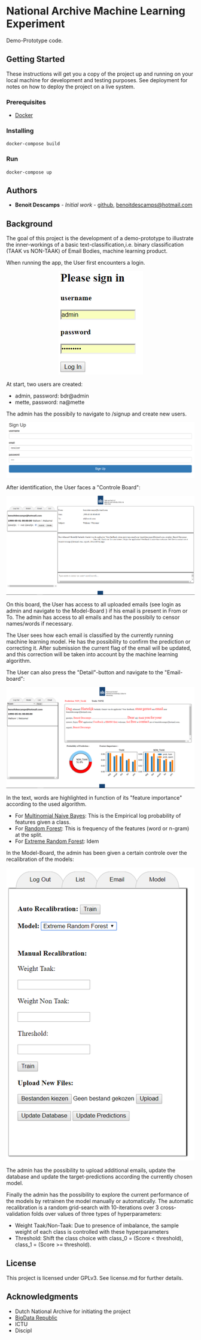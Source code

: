 # National Archive Machine Learning Experiment

Demo-Prototype code.

## Getting Started

These instructions will get you a copy of the project up and running on your local machine for development and testing purposes. See deployment for notes on how to deploy the project on a live system.

### Prerequisites

* [Docker](https://www.docker.com/)

### Installing


```
docker-compose build
```

### Run
```
docker-compose up
```
## Authors

* **Benoit Descamps** - *Initial work* - [github](https://github.com/benoitdescamps), benoitdescamps@hotmail.com

## Background
The goal of this project is the development of a demo-prototype to illustrate the inner-workings of a basic text-classification,i.e. binary classification (TAAK vs NON-TAAK) of Email Bodies,  machine learning product.

When running the app, the User first encounters a login.

<p align="center">
  <img src="/img/screenshotlogin.PNG"/>
</p>

At start, two users are created:
* admin, password: bdr@admin
* mette, password: na@mette

The admin has the possibily to navigate to /signup and create new users.
<p align="center">
  <img src="/img/screenshotSignup.PNG"/>
</p>

After identification, the User faces a "Controle Board":
<p align="center">
  <img src="/img/screenshot_main.PNG"/>
</p>

On this board, the User has access to all uploaded emails (see login as admin and navigate to the Model-Board ) if his email is present in From or To.
The admin has access to all emails and has the possibily to censor names/words if necessary.

The User sees how each email is classified by the currently running machine learning model. He has the possibility to confirm the prediction or correcting it. After submission the current flag of the email will be updated, and this correction will be taken into account by the machine learning algorithm.

The User can also press the  "Detail"-button and navigate to the "Email-board":

<p align="center">
  <img src="/img/screenshot_email.PNG"/>
</p>

In the text, words are highlighted in function of its "feature importance" according to the used algorithm.
* For [Multinomial Naive Bayes](http://scikit-learn.org/stable/modules/generated/sklearn.naive_bayes.MultinomialNB.html): This is the Empirical log probability of features given a class.
* For [Random Forest](http://scikit-learn.org/stable/modules/generated/sklearn.ensemble.RandomForestClassifier.html): This is frequency of the features (word or n-gram) at the split.
* For [Extreme Random Forest](http://scikit-learn.org/stable/modules/generated/sklearn.ensemble.ExtraTreesClassifier.html): Idem

In the Model-Board, the admin has been given a certain controle over the recalibration of the models:

<p align="center">
  <img src="/img/screenhost_admin.PNG"/>
</p>


The admin has the possibility to upload additional emails, update the database and update the target-predictions according the currently chosen model.

Finally the admin has the possibility to explore the current performance of the models by retrainen the model manually or automatically.
The automatic recalibration is a random grid-search with 10-iterations over 3 cross-validation folds over values of three types of hyperparameters: 

* Weight Taak/Non-Taak: Due to presence of imbalance, the sample weight of each class is controlled with these hyperparameters
* Threshold: Shift the class choice with class_0 = (Score < threshold), class_1 = (Score >= threshold).


## License

This project is licensed under GPLv3. See license.md for further details.

## Acknowledgments

* Dutch National Archive for initiating the project
* [BigData Republic](https://www.bigdatarepublic.nl/)
* ICTU
* Discipl

